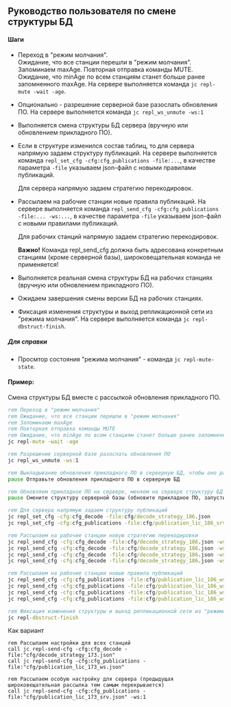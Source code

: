 ## Руководство пользователя по смене структуры БД

#### Шаги

- Переход в "режим молчания".   
  Ожидание, что все станции перешли в "режим молчания". 
  Запоминаем maxAge. 
  Повторная отправка команды MUTE. 
  Ожидание, что minAge по всем станциям станет больше ранее запомненного maxAge.
  На сервере выполняется команда `jc repl-mute -wait -age`.  

- Опционально - разрешение серверной базе разослать обновления ПО. На сервере выполняется команда `jc repl_ws_unmute -ws:1`
- Выполняется смена структуры БД сервера (вручную или обновлением прикладного ПО).
- Если в структуре изменился состав таблиц, то для сервера напрямую задаем структуру публикаций. 
  На сервере выполняется команда `repl_set_cfg -cfg:cfg_publications -file:...`, 
  в качестве параметра `-file` указываем json-файл с новыми правилами публикаций.

  Для сервера напрямую задаем стратегию перекодировок. 
- Рассылаем на рабочие станции новые правила публикаций. 
  На сервере выполняется команда `repl_send_cfg -cfg:cfg_publications -file:... -ws:...`,
  в качестве параметра `-file` указываем json-файл с новыми правилами публикаций. 

  Для рабочих станций напрямую задаем стратегию перекодировок. 

  **Важно!** Команда repl_send_cfg должна быть адресована конкретным станциям (кроме серверной базы),
  широковещательная команда не применяется! 
- Выполняется реальная смена структуры БД на рабочих станциях (вручную или обновлением прикладного ПО). 
- Ожидаем завершения смены версии БД на рабочих станциях.
- Фиксация изменения структуры и выход репликационной сети из "режима молчания". 
  На сервере выполняется команда `jc repl-dbstruct-finish`. 

##### Для справки

- Просмтор состояния "режима молчания" - команда `jc repl-mute-state`.

#### Пример:

Смена структуры БД вместе с рассылкой обновления прикладного ПО.

~~~ bat
rem Переход в "режим молчания"
rem Ожидание, что все станции перешли в "режим молчания" 
rem Запоминаем maxAge 
rem Повторная отправка команды MUTE  
rem Ожидание, что minAge по всем станциям станет больше ранее запомненного maxAge 
jc repl-mute -wait -age 

rem Разрешение серверной базе разослать обновления ПО
jc repl_ws_unmute -ws:1

rem Выкладывание обновления прикладного ПО в серверную БД, чтобы оно разошлось по репликации
pause Отправьте обновления прикладного ПО в серверную БД

rem Обновляем прикладное ПО на сервере, меняем на сервере структуру БД
pause Смените структуру серверной базы (обновите прикладное ПО, запустите, дождитесь смены структуры БД сервера)

rem Для сервера напрямую задаем структуру публикаций
jc repl_set_cfg -cfg:cfg_decode -file:cfg/decode_strategy_186.json
jc repl_set_cfg -cfg:cfg_publications -file:cfg/publication_lic_186_srv.json

rem Рассылаем на рабочие станции новую стратегию перекодировки
jc repl_send_cfg -cfg:cfg_decode -file:cfg/decode_strategy_186.json -ws:2
jc repl_send_cfg -cfg:cfg_decode -file:cfg/decode_strategy_186.json -ws:3
jc repl_send_cfg -cfg:cfg_decode -file:cfg/decode_strategy_186.json -ws:4
jc repl_send_cfg -cfg:cfg_decode -file:cfg/decode_strategy_186.json -ws:5

rem Рассылаем на рабочие станции новые правила публикаций
jc repl_send_cfg -cfg:cfg_publications -file:cfg/publication_lic_186_ws.json -ws:2
jc repl_send_cfg -cfg:cfg_publications -file:cfg/publication_lic_186_ws.json -ws:3
jc repl_send_cfg -cfg:cfg_publications -file:cfg/publication_lic_186_ws.json -ws:4
jc repl_send_cfg -cfg:cfg_publications -file:cfg/publication_lic_186_ws.json -ws:5

rem Фиксация изменения структуры и выход репликационной сети из "режима молчания" 
jc repl-dbstruct-finish 
~~~

Как вариант

~~~
rem Рассылаем настройки для всех станций
call jc repl-send-cfg -cfg:cfg_decode -file:"cfg/decode_strategy_173.json"
call jc repl-send-cfg -cfg:cfg_publications -file:"cfg/publication_lic_173_ws.json"

rem Рассылаем особую настройку для сервера (предыдущая широковещательная рассылка тем самым перекрывается)
call jc repl-send-cfg -cfg:cfg_publications -file:"cfg/publication_lic_173_srv.json" -ws:1
~~~
